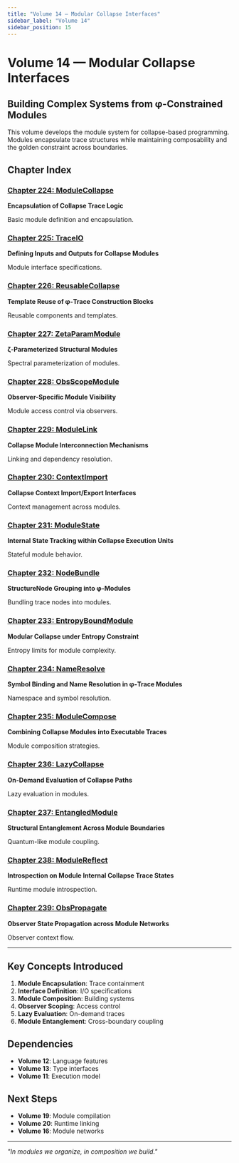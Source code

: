 ```yaml
---
title: "Volume 14 — Modular Collapse Interfaces"
sidebar_label: "Volume 14"
sidebar_position: 15
---
```


# Volume 14 — Modular Collapse Interfaces

## Building Complex Systems from φ-Constrained Modules

This volume develops the module system for collapse-based programming. Modules encapsulate trace structures while maintaining composability and the golden constraint across boundaries.

## Chapter Index

### [Chapter 224: ModuleCollapse](./chapter-224-module-collapse.md)
**Encapsulation of Collapse Trace Logic**

Basic module definition and encapsulation.

### [Chapter 225: TraceIO](./chapter-225-trace-io.md)
**Defining Inputs and Outputs for Collapse Modules**

Module interface specifications.

### [Chapter 226: ReusableCollapse](./chapter-226-reusable-collapse.md)
**Template Reuse of φ-Trace Construction Blocks**

Reusable components and templates.

### [Chapter 227: ZetaParamModule](./chapter-227-zeta-param-module.md)
**ζ-Parameterized Structural Modules**

Spectral parameterization of modules.

### [Chapter 228: ObsScopeModule](./chapter-228-obs-scope-module.md)
**Observer-Specific Module Visibility**

Module access control via observers.

### [Chapter 229: ModuleLink](./chapter-229-module-link.md)
**Collapse Module Interconnection Mechanisms**

Linking and dependency resolution.

### [Chapter 230: ContextImport](./chapter-230-context-import.md)
**Collapse Context Import/Export Interfaces**

Context management across modules.

### [Chapter 231: ModuleState](./chapter-231-module-state.md)
**Internal State Tracking within Collapse Execution Units**

Stateful module behavior.

### [Chapter 232: NodeBundle](./chapter-232-node-bundle.md)
**StructureNode Grouping into φ-Modules**

Bundling trace nodes into modules.

### [Chapter 233: EntropyBoundModule](./chapter-233-entropy-bound-module.md)
**Modular Collapse under Entropy Constraint**

Entropy limits for module complexity.

### [Chapter 234: NameResolve](./chapter-234-name-resolve.md)
**Symbol Binding and Name Resolution in φ-Trace Modules**

Namespace and symbol resolution.

### [Chapter 235: ModuleCompose](./chapter-235-module-compose.md)
**Combining Collapse Modules into Executable Traces**

Module composition strategies.

### [Chapter 236: LazyCollapse](./chapter-236-lazy-collapse.md)
**On-Demand Evaluation of Collapse Paths**

Lazy evaluation in modules.

### [Chapter 237: EntangledModule](./chapter-237-entangled-module.md)
**Structural Entanglement Across Module Boundaries**

Quantum-like module coupling.

### [Chapter 238: ModuleReflect](./chapter-238-module-reflect.md)
**Introspection on Module Internal Collapse Trace States**

Runtime module introspection.

### [Chapter 239: ObsPropagate](./chapter-239-obs-propagate.md)
**Observer State Propagation across Module Networks**

Observer context flow.

---

## Key Concepts Introduced

1. **Module Encapsulation**: Trace containment
2. **Interface Definition**: I/O specifications
3. **Module Composition**: Building systems
4. **Observer Scoping**: Access control
5. **Lazy Evaluation**: On-demand traces
6. **Module Entanglement**: Cross-boundary coupling

## Dependencies

- **Volume 12**: Language features
- **Volume 13**: Type interfaces
- **Volume 11**: Execution model

## Next Steps

- **Volume 19**: Module compilation
- **Volume 20**: Runtime linking
- **Volume 16**: Module networks

---

*"In modules we organize, in composition we build."*